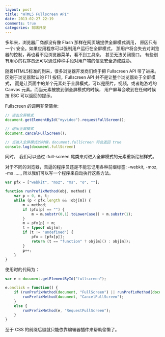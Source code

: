 ```yaml
---
layout: post
title: "HTML5 Fullscreen API"
date: 2013-02-27 22:19
comments: true
categories: 前端开发
---
```


多年来，浏览器厂商都没有像 Flash 那样在网页端提供全屏模式调用， 原因只有一个: 安全。如果应用程序可以强制用户运行在全屏模式， 那用户将会失去对浏览器的控制，再也看不见浏览器菜单，看不到工具条， 甚至无法关闭窗口。 有些别有用心的程序员还可以通过种种手段对用户端的信息安全造成威胁。

随着HTML5标准的到来，很多浏览器开发商们终于把 Fullscreen API 带了进来。 区别于浏览器默认的 F11 按钮，Fullscreen API 并不是让整个浏览器处于全屏模式， 而是让页面中的某个元素处于全屏模式，可以是图片，视频，或者跑游戏的 Canvas 元素。而当元素被放到倒全屏模式的时候， 用户屏幕会收到在任何时候按 ESC 可以返回的提示。

Fullscreen 的调用非常简单:

```javascript
// 进去全屏模式
document.getElementById("myvideo").requestFullScreen();

// 退出全屏模式
document.cancelFullScreen();

// 当进入全屏模式的时候，document.fullScreen 将会返回 true
console.log(document.fullScreen) 
```

同时， 我们可以通过 :full-screen 尾类来对进入全屏模式的元素重新绘制样式。

对于不同的浏览器，苦逼的程序员还是不能忘记用各种前缀标签: -webkit, -moz, -ms ....., 所以我们可以写一个程序来自动执行这些方法。


```javascript
var pfx = ["webkit", "moz", "ms", "o", ""];

function runPrefixMethod(obj, method) {
	var p = 0, m, t;
	while (p < pfx.length && !obj[m]) {
		m = method;
		if (pfx[p] == "") {
			m = m.substr(0,1).toLowerCase() + m.substr(1);
		}
		m = pfx[p] + m;
		t = typeof obj[m];
		if (t != "undefined") {
			pfx = [pfx[p]];
			return (t == "function" ? obj[m]() : obj[m]);
		}
		p++;
	}
}
```

使用时的代码为：

```javascript
var e = document.getElementById("fullscreen");

e.onclick = function() {
	if (runPrefixMethod(document, "FullScreen") || runPrefixMethod(document, "IsFullScreen")) {
		runPrefixMethod(document, "CancelFullScreen");
	}
	else {
		runPrefixMethod(e, "RequestFullScreen");
	}
}
```

至于 CSS 的前缀后缀就只能依靠编辑器插件来帮助偷懒了。
